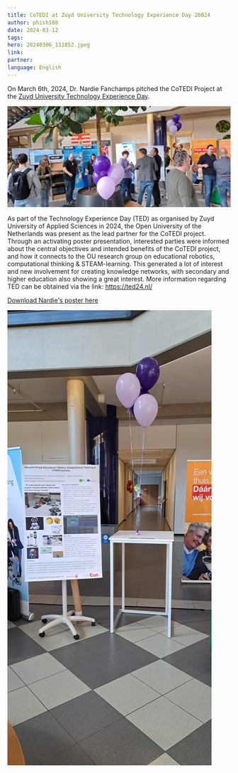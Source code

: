 ```yaml
---
title: CoTEDI at Zuyd University Technology Experience Day 20024
author: phish108
date: 2024-03-12
tags: 
hero: 20240306_131852.jpeg
link: 
partner: 
language: English
---
```


On March 6th, 2024, Dr. Nardie Fanchamps pitched the CoTEDI Project at the [Zuyd University Technology Experience Day](https://ted24.nl).

![impressions from ZYD TED](20240306_111133_resized.jpg)

As part of the Technology Experience Day (TED) as organised by Zuyd University of Applied Sciences in 2024, the Open University of the Netherlands was present as the lead partner for the CoTEDI project. Through an activating poster presentation, interested parties were informed about the central objectives and intended benefits of the CoTEDI project, and how it connects to the OU research group on educational robotics, computational thinking & STEAM-learning. This generated a lot of interest and new involvement for creating knowledge networks, with secondary and higher education also showing a great interest. More information regarding TED can be obtained via the link: https://ted24.nl/

[Download Nardie's poster here](Poster_TED_Research_Group_06-03-2024.pdf)

![impressions from ZYD TED](20240306_101446_resized.jpg)


